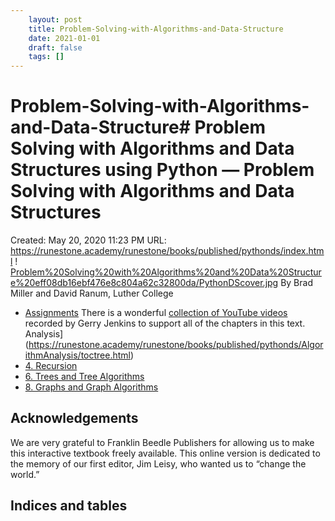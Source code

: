 ```yaml
---
 	layout: post
 	title: Problem-Solving-with-Algorithms-and-Data-Structure
 	date: 2021-01-01
 	draft: false
 	tags: []
---
```


# Problem-Solving-with-Algorithms-and-Data-Structure# Problem Solving with Algorithms and Data Structures using Python — Problem Solving with Algorithms and Data Structures
Created: May 20, 2020 11:23 PM
URL: https://runestone.academy/runestone/books/published/pythonds/index.html
!
[Problem%20Solving%20with%20Algorithms%20and%20Data%20Structure%20eff08db16ebf476e8c804a62c32800da/PythonDScover.jpg](Problem%20Solving%20with%20Algorithms%20and%20Data%20Structure%20eff08db16ebf476e8c804a62c32800da/PythonDScover.jpg)
By Brad Miller and David Ranum, Luther College
- [Assignments](https://runestone.academy/runestone/assignments/chooseAssignment.html)
There is a wonderful [collection of YouTube videos](https://www.youtube.com/user/gjenkinslbcc) recorded by Gerry Jenkins to support all of the chapters in this text.
Analysis](https://runestone.academy/runestone/books/published/pythonds/AlgorithmAnalysis/toctree.html)
- [4.
Recursion](https://runestone.academy/runestone/books/published/pythonds/Recursion/toctree.html)
- [6.
Trees and Tree Algorithms](https://runestone.academy/runestone/books/published/pythonds/Trees/toctree.html)
- [8.
Graphs and Graph Algorithms](https://runestone.academy/runestone/books/published/pythonds/Graphs/toctree.html)
## Acknowledgements
We are very grateful to Franklin Beedle Publishers for allowing us to make this interactive textbook freely available.
This online version is dedicated to the memory of our first editor, Jim Leisy, who wanted us to “change the world.”
## Indices and tables
